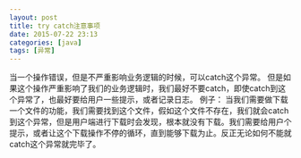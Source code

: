 ```yaml
---
layout: post
title: try catch注意事项
date: 2015-07-22 23:13
categories: [java]
tags: [异常]
---
```

当一个操作错误，但是不严重影响业务逻辑的时候，可以catch这个异常。
但是如果这个操作严重影响了我们的业务逻辑时，我们最好不要catch，即使catch到这个异常了，也最好要给用户一些提示，或者记录日志。
例子：
当我们需要做下载一个文件的功能，我们需要找到这个文件，假如这个文件不存在，我们就会catch到这个异常，但是用户端进行下载时会发现，根本就没有下载。我们需要给用户个提示，或者让这个下载操作不停的循环，直到能够下载为止。反正无论如何不能就catch这个异常就完毕了。
